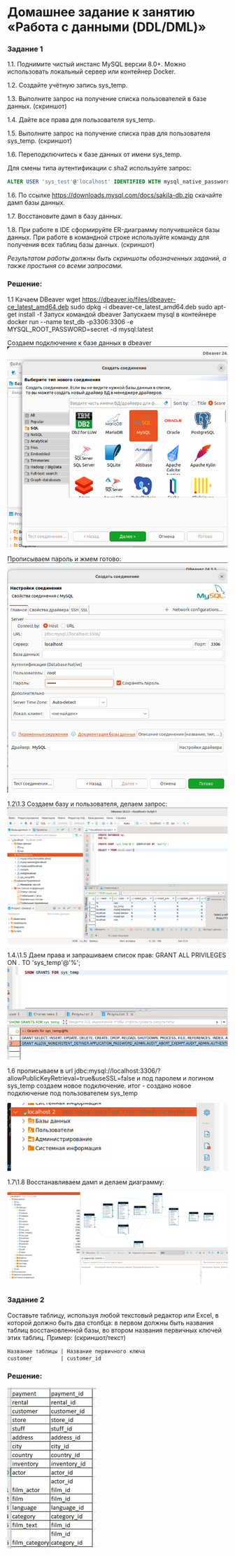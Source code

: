 # Домашнее задание к занятию «Работа с данными (DDL/DML)»

### Задание 1
1.1. Поднимите чистый инстанс MySQL версии 8.0+. Можно использовать локальный сервер или контейнер Docker.

1.2. Создайте учётную запись sys_temp. 

1.3. Выполните запрос на получение списка пользователей в базе данных. (скриншот)

1.4. Дайте все права для пользователя sys_temp. 

1.5. Выполните запрос на получение списка прав для пользователя sys_temp. (скриншот)

1.6. Переподключитесь к базе данных от имени sys_temp.

Для смены типа аутентификации с sha2 используйте запрос: 
```sql
ALTER USER 'sys_test'@'localhost' IDENTIFIED WITH mysql_native_password BY 'password';
```
1.6. По ссылке https://downloads.mysql.com/docs/sakila-db.zip скачайте дамп базы данных.

1.7. Восстановите дамп в базу данных.

1.8. При работе в IDE сформируйте ER-диаграмму получившейся базы данных. При работе в командной строке используйте команду для получения всех таблиц базы данных. (скриншот)

*Результатом работы должны быть скриншоты обозначенных заданий, а также простыня со всеми запросами.*

### Решение:

1.1 Качаем DBeaver 
wget https://dbeaver.io/files/dbeaver-ce_latest_amd64.deb
sudo dpkg -i dbeaver-ce_latest_amd64.deb
sudo apt-get install -f
Запуск командой dbeaver
Запускаем mysql в контейнере docker run --name test_db -p3306:3306 -e MYSQL_ROOT_PASSWORD=secret -d mysql:latest

Создаем подключение к базе данных в dbeaver
![база](image.png)

Прописываем пароль и жмем готово:
![пароль](image-1.png)

1.2\1.3 Создаем базу и пользователя, делаем запрос:
![пользователь](image-2.png)

1.4.\1.5 Даем права и запрашиваем список прав: GRANT ALL PRIVILEGES ON *.* TO 'sys_temp'@'%';
![права](image-3.png)

1.6 прописываем в url jdbc:mysql://localhost:3306/?allowPublicKeyRetrieval=true&useSSL=false
и под паролем и логином sys_temp создаем новое подключение.
итог - создано новое подключение под пользователем sys_temp

![user](image-4.png)

1.7\1.8 Восстанавливаем дамп и делаем диаграмму:

![diagramm](image-5.png)


### Задание 2

Составьте таблицу, используя любой текстовый редактор или Excel, в которой должно быть два столбца: в первом должны быть названия таблиц восстановленной базы, во втором названия первичных ключей этих таблиц. Пример: (скриншот/текст)
```
Название таблицы | Название первичного ключа
customer         | customer_id
```

### Решение:

![table](image-6.png)
